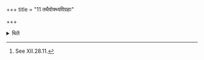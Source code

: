+++
title = "11 तथैवोक्थ्यविग्रहाः"

+++

<details><summary>थिते</summary>

11. In the same manner[^1] the division of the Ukthya (should be performed).  

[^1]: See XII.28.11.  

[^2]: i.e. taking of the Ukthya-scoop out of the Ukthya vessel (see XIII.2.3.).  
</details>
